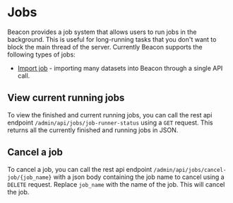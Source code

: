 # Jobs

Beacon provides a job system that allows users to run jobs in the background. This is useful for long-running tasks that you don't want to block the main thread of the server. Currently Beacon supports the following types of jobs:
- [Import job](import-job.md) - importing many datasets into Beacon through a single API call.

## View current running jobs

To view the finished and current running jobs, you can call the rest api endpoint `/admin/api/jobs/job-runner-status` using a `GET` request.
This returns all the currently finished and running jobs in JSON.

## Cancel a job

To cancel a job, you can call the rest api endpoint `/admin/api/jobs/cancel-job/{job_name}` with a json body containing the job name to cancel using a `DELETE` request. Replace `job_name` with the name of the job. This will cancel the job.